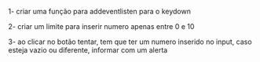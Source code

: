 1- 
    criar uma função para addeventlisten para o keydown

2-
    criar um limite para inserir numero apenas entre 0 e 10

3-
    ao clicar no botão tentar, tem que ter um numero inserido no input, caso esteja vazio ou diferente, informar com um alerta
